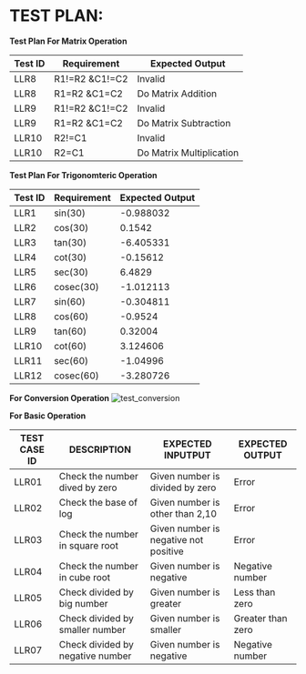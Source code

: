 # TEST PLAN:

**Test Plan For Matrix Operation**

| Test ID | Requirement | Expected Output |
| --- | --- | --- |
| LLR8 | R1!=R2 &amp;C1!=C2 | Invalid |
| LLR8 | R1=R2 &amp;C1=C2 | Do Matrix Addition |
| LLR9 | R1!=R2 &amp;C1!=C2 | Invalid |
| LLR9 | R1=R2 &amp;C1=C2 | Do Matrix Subtraction |
| LLR10 | R2!=C1 | Invalid |
| LLR10 | R2=C1 | Do Matrix Multiplication |




**Test Plan For Trigonomteric Operation**


| Test ID | Requirement | Expected Output |
| --- | --- | --- |
| LLR1 | sin(30)  | -0.988032 |
| LLR2 | cos(30)| 0.1542  |
| LLR3 | tan(30) | -6.405331 |
| LLR4 | cot(30)| -0.15612 |
| LLR5 | sec(30) | 6.4829|
| LLR6 | cosec(30) | -1.012113 |
| LLR7 | sin(60)  | -0.304811 |
| LLR8 | cos(60)| -0.9524 |
| LLR9 | tan(60) | 0.32004  |
| LLR10 | cot(60)| 3.124606 |
| LLR11 | sec(60) | -1.04996 |
| LLR12 | cosec(60) | -3.280726 |


**For Conversion Operation**
![test_conversion](https://user-images.githubusercontent.com/78851073/107909107-85b8ad80-6f7d-11eb-9510-4614e0bb6d80.png)

**For Basic Operation**



| TEST CASE ID | DESCRIPTION | EXPECTED INPUTPUT | EXPECTED OUTPUT |
| --- | --- | --- | --- |
| LLR01 | Check the number dived by zero | Given number is divided by zero | Error |
| LLR02 | Check the base of log | Given number is other than 2,10 | Error |
| LLR03 | Check the number in square root | Given number is negative not positive | Error |
| LLR04 | Check the number in cube root | Given number is negative | Negative number |
| LLR05 | Check divided by big number | Given number is greater | Less than zero |
| LLR06 | Check divided by smaller number | Given number is smaller | Greater than zero |
| LLR07 | Check divided by negative number | Given number is negative | Negative number |

